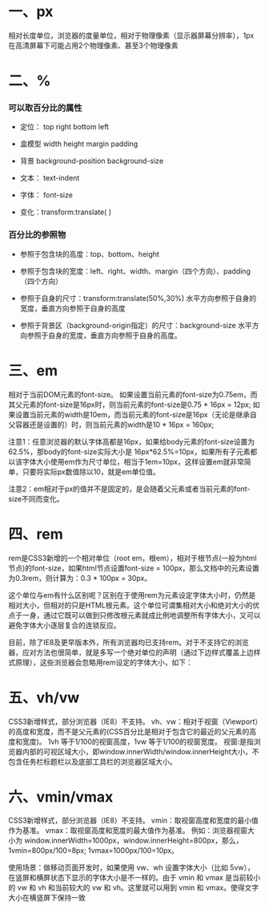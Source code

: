 # 一、px

相对长度单位，浏览器的度量单位，相对于物理像素（显示器屏幕分辨率），1px在高清屏幕下可能占用2个物理像素、甚至3个物理像素



# 二、%



### 可以取百分比的属性

- 定位： top right bottom left

- 盒模型 width height margin padding

- 背景 background-position background-size

- 文本： text-indent

- 字体： font-size

- 变化：transform:translate( )

  

### 百分比的参照物

- 参照于包含块的高度：top、bottom、height

- 参照于包含块的宽度：left、right、width、margin（四个方向）、padding（四个方向）

- 参照于自身的尺寸：transform:translate(50%,30%) 水平方向参照于自身的宽度，垂直方向参照于自身的高度

- 参照于背景区（background-origin指定）的尺寸：background-size 水平方向参照于自身的宽度，垂直方向参照于自身的高度。

  

# 三、em

相对于当前DOM元素的font-size。
如果设置当前元素的font-size为0.75em，而其父元素的font-size是16px时，则当前元素的font-size是0.75 * 16px = 12px;
如果设置当前元素的width是10em，而当前元素的font-size是16px（无论是继承自父容器还是设置的）时，则当前元素的width是10 * 16px = 160px;

注意1：任意浏览器的默认字体高都是16px，如果给body元素的font-size设置为62.5%，那body的font-size实际大小是 16px*62.5%=10px，如果所有子元素都以该字体大小使用em作为尺寸单位，相当于1em=10px，这样设置em就非常简单，只要将实际px数值除以10，就是em单位值。

注意2：em相对于px的值并不是固定的，是会随着父元素或者当前元素的font-size不同而变化。



# 四、rem

rem是CSS3新增的一个相对单位（root em，根em），相对于根节点(一般为html节点)的font-size，如果html节点设置font-size = 100px，那么文档中的元素设置为0.3rem，则计算为：0.3 * 100px = 30px。

这个单位与em有什么区别呢？区别在于使用rem为元素设定字体大小时，仍然是相对大小，但相对的只是HTML根元素。这个单位可谓集相对大小和绝对大小的优点于一身，通过它既可以做到只修改根元素就成比例地调整所有字体大小，又可以避免字体大小逐层复合的连锁反应。

目前，除了IE8及更早版本外，所有浏览器均已支持rem。对于不支持它的浏览器，应对方法也很简单，就是多写一个绝对单位的声明（通过下边样式覆盖上边样式原理），这些浏览器会忽略用rem设定的字体大小，如下：

# 五、vh/vw

CSS3新增样式，部分浏览器（IE8）不支持。
vh、vw：相对于视窗（Viewport）的高度和宽度，而不是父元素的(CSS百分比是相对于包含它的最近的父元素的高度和宽度)。
1vh 等于1/100的视窗高度，1vw 等于1/100的视窗宽度。
视窗:是指浏览器内部的可视区域大小，即window.innerWidth/window.innerHeight大小，不包含任务栏标题栏以及底部工具栏的浏览器区域大小。

# 六、vmin/vmax

CSS3新增样式，部分浏览器（IE8）不支持。
vmin：取视窗高度和宽度的最小值作为基准。
vmax：取视窗高度和宽度的最大值作为基准。
例如：浏览器视窗大小为 window.innerWidth=1000px，window.innerHeight=800px，那么，1vmin=800px/100=8px; 1vmax=1000px/100=10px。

使用场景：做移动页面开发时，如果使用 vw、wh 设置字体大小（比如 5vw），在竖屏和横屏状态下显示的字体大小是不一样的。由于 vmin 和 vmax 是当前较小的 vw 和 vh 和当前较大的 vw 和 vh。这里就可以用到 vmin 和 vmax。使得文字大小在横竖屏下保持一致